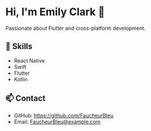 # Hi, I'm Emily Clark 👋

Passionate about Flutter and cross-platform development.

## 🚀 Skills
- React Native
- Swift
- Flutter
- Kotlin

## 📫 Contact
- GitHub: https://github.com/FaucheurBleu
- Email: FaucheurBleu@example.com
